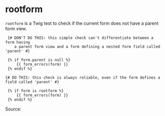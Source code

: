 # rootform

`rootform` is a Twig test to check if the current form does not have a parent form view.

```twig
 {# DON'T DO THIS: this simple check can't differentiate between a form having
    a parent form view and a form defining a nested form field called 'parent' #}

 {% if form.parent is null %}
     {{ form_errors(form) }}
 {% endif %}

{# DO THIS: this check is always reliable, even if the form defines a field called 'parent' #}

 {% if form is rootform %}
     {{ form_errors(form) }}
 {% endif %}
```

Source: 